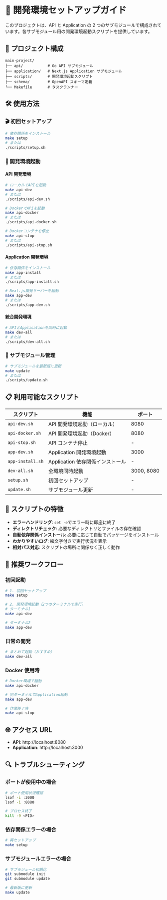 # 🚀 開発環境セットアップガイド

このプロジェクトは、API と Application の 2 つのサブモジュールで構成されています。各サブモジュール用の開発環境起動スクリプトを提供しています。

## 📁 プロジェクト構成

```
main-project/
├── api/           # Go API サブモジュール
├── application/   # Next.js Application サブモジュール
├── scripts/       # 開発環境起動スクリプト
├── schema/        # OpenAPI スキーマ定義
└── Makefile       # タスクランナー
```

## 🛠️ 使用方法

### 🎬 初回セットアップ

```bash
# 依存関係をインストール
make setup
# または
./scripts/setup.sh
```

### 🚀 開発環境起動

#### API 開発環境

```bash
# ローカルでAPIを起動
make api-dev
# または
./scripts/api-dev.sh

# DockerでAPIを起動
make api-docker
# または
./scripts/api-docker.sh

# Dockerコンテナを停止
make api-stop
# または
./scripts/api-stop.sh
```

#### Application 開発環境

```bash
# 依存関係をインストール
make app-install
# または
./scripts/app-install.sh

# Next.js開発サーバーを起動
make app-dev
# または
./scripts/app-dev.sh
```

#### 統合開発環境

```bash
# APIとApplicationを同時に起動
make dev-all
# または
./scripts/dev-all.sh
```

### 🔄 サブモジュール管理

```bash
# サブモジュールを最新版に更新
make update
# または
./scripts/update.sh
```

## 📋 利用可能なスクリプト

| スクリプト       | 機能                             | ポート     |
| ---------------- | -------------------------------- | ---------- |
| `api-dev.sh`     | API 開発環境起動（ローカル）     | 8080       |
| `api-docker.sh`  | API 開発環境起動（Docker）       | 8080       |
| `api-stop.sh`    | API コンテナ停止                 | -          |
| `app-dev.sh`     | Application 開発環境起動         | 3000       |
| `app-install.sh` | Application 依存関係インストール | -          |
| `dev-all.sh`     | 全環境同時起動                   | 3000, 8080 |
| `setup.sh`       | 初回セットアップ                 | -          |
| `update.sh`      | サブモジュール更新               | -          |

## 🔧 スクリプトの特徴

- **エラーハンドリング**: `set -e`でエラー時に即座に終了
- **ディレクトリチェック**: 必要なディレクトリとファイルの存在確認
- **自動依存関係インストール**: 必要に応じて自動でパッケージをインストール
- **わかりやすいログ**: 絵文字付きで実行状況を表示
- **相対パス対応**: スクリプトの場所に関係なく正しく動作

## 🎯 推奨ワークフロー

### 初回起動

```bash
# 1. 初回セットアップ
make setup

# 2. 開発環境起動（2つのターミナルで実行）
# ターミナル1
make api-dev

# ターミナル2
make app-dev
```

### 日常の開発

```bash
# まとめて起動（おすすめ）
make dev-all
```

### Docker 使用時

```bash
# Docker環境で起動
make api-docker

# 別ターミナルでApplication起動
make app-dev

# 作業終了時
make api-stop
```

## 🌐 アクセス URL

- **API**: http://localhost:8080
- **Application**: http://localhost:3000

## 🔍 トラブルシューティング

### ポートが使用中の場合

```bash
# ポート使用状況確認
lsof -i :3000
lsof -i :8080

# プロセス終了
kill -9 <PID>
```

### 依存関係エラーの場合

```bash
# 再セットアップ
make setup
```

### サブモジュールエラーの場合

```bash
# サブモジュール初期化
git submodule init
git submodule update

# 最新版に更新
make update
```
